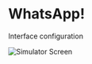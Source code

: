 # WhatsApp!
Interface configuration

![Simulator Screen](https://user-images.githubusercontent.com/77058534/170972439-a07571e0-ecc0-47f4-8c9b-7b18afbdc9ce.png)

